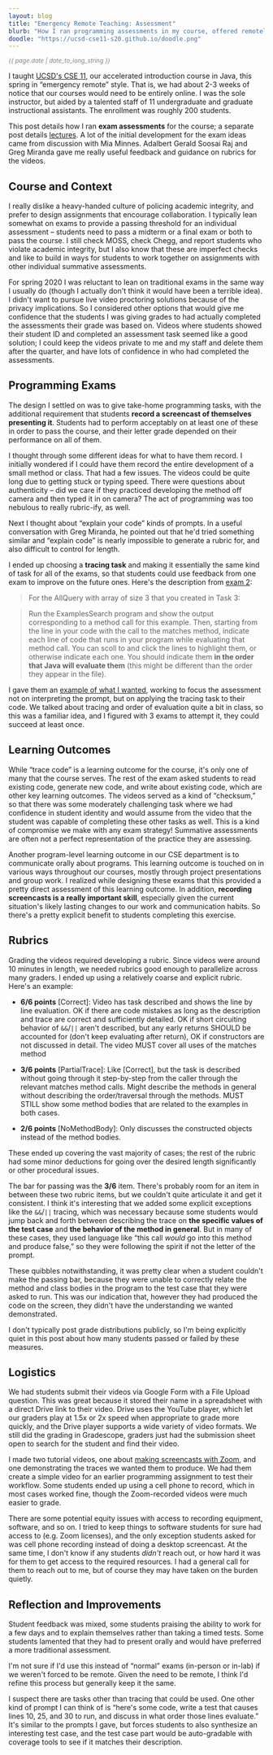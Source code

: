 ```yaml
---
layout: blog
title: "Emergency Remote Teaching: Assessment"
blurb: "How I ran programming assessments in my course, offered remotely, in Spring 2020"
doodle: "https://ucsd-cse11-s20.github.io/doodle.png"
---
```


<em style="color: gray; font-size: smaller">
  {{ page.date | date_to_long_string }}</em>

I taught <a href="https://ucsd-cse11-s20.github.io/">UCSD's CSE 11</a>, our
accelerated introduction course in Java, this spring in “emergency remote”
style. That is, we had about 2-3 weeks of notice that our courses would need
to be entirely online. I was the sole instructor, but aided by a talented
staff of 11 undergraduate and graduate instructional assistants. The
enrollment was roughly 200 students.

This post details how I ran **exam assessments** for the course; a separate
post details <a
href="/notes/2020/06/29/remote-teaching-lectures.html">lectures</a>. A lot of
the initial development for the exam ideas came from discussion with Mia
Minnes. Adalbert Gerald Soosai Raj and Greg Miranda gave me really useful
feedback and guidance on rubrics for the videos.

## Course and Context

I really dislike a heavy-handed culture of policing academic integrity, and
prefer to design assignments that encourage collaboration. I typically lean
somewhat on exams to provide a passing threshold for an individual assessment
– students need to pass a midterm or a final exam or both to pass the course.
I still check MOSS, check Chegg, and report students who violate academic
integrity, but I also know that these are imperfect checks and like to build
in ways for students to work together on assignments with other individual
summative assessments.

For spring 2020 I was reluctant to lean on traditional exams in the same way
I usually do (though I actually don't think it would have been a terrible
idea). I didn't want to pursue live video proctoring solutions because of the
privacy implications. So I considered other options that would give me
confidence that the students I was giving grades to had actually completed
the assessments their grade was based on. Videos where students showed their
student ID and completed an assessment task seemed like a good solution; I
could keep the videos private to me and my staff and delete them after the
quarter, and have lots of confidence in who had completed the assessments.

## Programming Exams

The design I settled on was to give take-home programming tasks, with the
additional requirement that students **record a screencast of themselves
presenting it**. Students had to perform acceptably on at least one of these
in order to pass the course, and their letter grade depended on their
performance on all of them.

I thought through some different ideas for what to have them record. I
initially wondered if I could have them record the entire development of a
small method or class. That had a few issues. The videos could be quite long
due to getting stuck or typing speed. There were questions about authenticity
– did we care if they practiced developing the method off camera and then
typed it in on camera? The act of programming was too nebulous to really
rubric-ify, as well.

Next I thought about “explain your code” kinds of prompts. In a useful
conversation with Greg Miranda, he pointed out that he'd tried something
similar and “explain code” is nearly impossible to generate a rubric for, and
also difficult to control for length.

I ended up choosing a **tracing task** and making it essentially the same
kind of task for all of the exams, so that students could use feedback from
one exam to improve on the future ones. Here's the description from <a
href="https://ucsd-cse11-s20.github.io/exam2/">exam 2</a>:

> For the AllQuery with array of size 3 that you created in Task 3:

> Run the ExamplesSearch program and show the output corresponding to a method call for this example. Then, starting from the line in your code with the call to the matches method, indicate each line of code that runs in your program while evaluating that method call. You can scoll to and click the lines to highlight them, or otherwise indicate each one. You should indicate them **in the order that Java will evaluate them** (this might be different than the order they appear in the file).

I gave them an <a
href="https://drive.google.com/open?id=1E-TcVXSg9BI4MnWoVU9_BbcRJsu8ZhCf">example
of what I wanted</a>, working to focus the assessment not on interpreting the
prompt, but on applying the tracing task to their code. We talked about
tracing and order of evaluation quite a bit in class, so this was a familiar
idea, and I figured with 3 exams to attempt it, they could succeed at least
once.

## Learning Outcomes

While “trace code” is a learning outcome for the course, it's only one of
many that the course serves. The rest of the exam asked students to read
existing code, generate new code, and write about existing code, which are
other key learning outcomes. The videos served as a kind of “checksum,” so
that there was some moderately challenging task where we had confidence in
student identity and would assume from the video that the student was capable
of completing these other tasks as well. This is a kind of compromise we make
with any exam strategy! Summative assessments are often not a perfect
representation of the practice they are assessing.

Another program-level learning outcome in our CSE department is to
communicate orally about programs. This learning outcome is touched on in
various ways throughout our courses, mostly through project presentations and
group work. I realized while designing these exams that this provided a
pretty direct assessment of this learning outcome. In addition, **recording
screencasts is a really important skill**, especially given the current
situation's likely lasting changes to our work and communication habits. So
there's a pretty explicit benefit to students completing this exercise.

## Rubrics

Grading the videos required developing a rubric. Since videos were around 10
minutes in length, we needed rubrics good enough to parallelize across many
graders. I ended up using a relatively coarse and explicit rubric. Here's an
example:

- **6/6 points** [Correct]: Video has task described and shows the line by
line evaluation. OK if there are code mistakes as long as the description and
trace are correct and sufficiently detailed. OK if short circuiting behavior
of `&&`/`||` aren't described, but any early returns SHOULD be accounted for
(don't keep evaluating after return), OK if constructors are not discussed in
detail. The video MUST cover all uses of the matches method

- **3/6 points** [PartialTrace]: Like [Correct], but the task is described
without going through it step-by-step from the caller through the relevant
matches method calls. Might describe the methods in general without
describing the order/traversal through the methods. MUST STILL show some
method bodies that are related to the examples in both cases.

- **2/6 points** [NoMethodBody]: Only discusses the constructed objects
instead of the method bodies.

These ended up covering the vast majority of cases; the rest of the rubric
had some minor deductions for going over the desired length significantly or
other procedural issues.

The bar for passing was the **3/6** item. There's probably room for an item
in between these two rubric items, but we couldn't quite articulate it and
get it consistent. I think it's interesting that we added some explicit
exceptions like the `&&`/`||` tracing, which was necessary because some
students would jump back and forth between describing the trace on **the
specific values of the test case** and **the behavior of the method in
general**. But in many of these cases, they used language like “this call
_would_ go into this method and produce false,” so they were following the
spirit if not the letter of the prompt.

These quibbles notwithstanding, it was pretty clear when a student couldn't
make the passing bar, because they were unable to correctly relate the method
and class bodies in the program to the test case that they were asked to run.
This was our indication that, however they had produced the code on the
screen, they didn't have the understanding we wanted demonstrated.

I don't typically post grade distributions publicly, so I'm being explicitly
quiet in this post about how many students passed or failed by these
measures.

## Logistics

We had students submit their videos via Google Form with a File Upload
question. This was great because it stored their name in a spreadsheet with a
direct Drive link to their video. Drive uses the YouTube player, which let
our graders play at 1.5x or 2x speed when appropriate to grade more quickly,
and the Drive player supports a wide variety of video formats. We still did
the grading in Gradescope, graders just had the submission sheet open to
search for the student and find their video.

I made two tutorial videos, one about <a
href="https://drive.google.com/open?id=1KROMAQuTCk40zwrEFotlYSJJQdcG_GUU">making
screencasts with Zoom</a>, and one demonstrating the traces we wanted them to
produce. We had them create a simple video for an earlier programming
assignment to test their workflow. Some students ended up using a cell phone
to record, which in most cases worked fine, though the Zoom-recorded videos
were much easier to grade.

There are some potential equity issues with access to recording equipment,
software, and so on. I tried to keep things to software students for sure had
access to (e.g. Zoom licenses), and the only exception students asked for was
cell phone recording instead of doing a desktop screencast. At the same time,
I don't know if any students _didn't_ reach out, or how hard it was for them
to get access to the required resources. I had a general call for them to
reach out to me, but of course they may have taken on the burden quietly.

## Reflection and Improvements

Student feedback was mixed, some students praising the ability to work for a
few days and to explain themselves rather than taking a timed tests. Some
students lamented that they had to present orally and would have preferred a
more traditional assessment.

I'm not sure if I'd use this instead of “normal” exams (in-person or in-lab)
if we weren't forced to be remote. Given the need to be remote, I think I'd
refine this process but generally keep it the same.

I suspect there are tasks other than tracing that could be used. One other
kind of prompt I can think of is “here's some code, write a test that causes
lines 10, 25, and 30 to run, and discuss in what order those lines evaluate.”
It's similar to the prompts I gave, but forces students to also synthesize an
interesting test case, and the test case part would be auto-gradable with
coverage tools to see if it matches their description.

